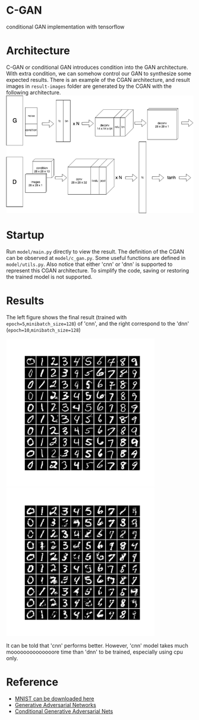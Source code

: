 # C-GAN
conditional GAN implementation with tensorflow

# Architecture
C-GAN or conditional GAN introduces condition into the GAN architecture. With extra condition, we can somehow control our GAN to synthesize some expected results. There is an example of the CGAN architecture, and result images in `result-images` folder are generated by the CGAN with the following architecture.
<img src="architecture.png" width="700px"/>

# Startup
Run `model/main.py` directly to view the result. The definition of the CGAN can be observed at `model/c_gan.py`. Some useful functions are defined in `model/utils.py`. Also notice that either 'cnn' or 'dnn' is supported to represent this CGAN architecture. To simplify the code, saving or restoring the trained model is not supported.

# Results
The left figure shows the final result (trained with `epoch=5`,`minibatch_size=128`) of 'cnn', and the right correspond to the 'dnn' (`epoch=10`,`minibatch_size=128`)

<img src="result-images/c-gan-with-cnn.png" width="400px"/><img src="result-images/c-gan-with-dnn.png" width="400px"/>

It can be told that 'cnn' performs better. However, 'cnn' model takes much moooooooooooooore time than 'dnn' to be trained, especially using cpu only.

# Reference
+ [MNIST can be downloaded here](http://yann.lecun.com/exdb/mnist/)
+ [Generative Adversarial Networks](https://arxiv.org/abs/1406.2661)
+ [Conditional Generative Adversarial Nets](https://arxiv.org/abs/1411.1784)
